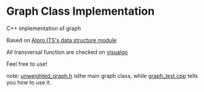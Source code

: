 # Graph Class Implementation

C++ implementation of graph

Based on [Alpro ITS's data structure module](https://github.com/AlproITS/StrukturData)

All transversal function are checked on [visualgo](https://visualgo.net/en/dfsbfs)

Feel free to use!

note: [unweighted_graph.h](https://github.com/Nopalev/graph-class-implementation/blob/main/unweighted_graph.h) isthe main graph class, while [graph_test.cpp](https://github.com/Nopalev/graph-class-implementation/blob/main/graph_test.cpp) tells you how to use it.
